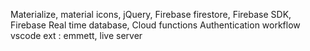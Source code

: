 Materialize, material icons, jQuery, Firebase firestore, Firebase SDK, Firebase Real time database, Cloud functions
Authentication workflow
vscode ext : emmett, live server
